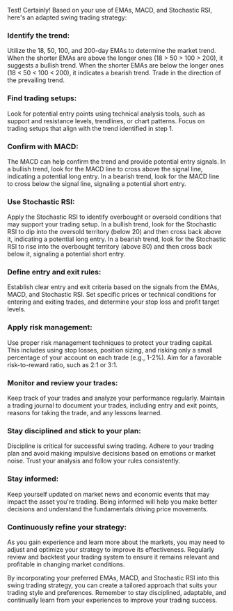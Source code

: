 Test!
Certainly! Based on your use of EMAs, MACD, and Stochastic RSI, here's an adapted swing trading strategy:

### Identify the trend: 
Utilize the 18, 50, 100, and 200-day EMAs to determine the market trend. When the shorter EMAs are above the longer ones (18 > 50 > 100 > 200), it suggests a bullish trend. When the shorter EMAs are below the longer ones (18 < 50 < 100 < 200), it indicates a bearish trend. Trade in the direction of the prevailing trend.

### Find trading setups: 
Look for potential entry points using technical analysis tools, such as support and resistance levels, trendlines, or chart patterns. Focus on trading setups that align with the trend identified in step 1.

### Confirm with MACD: 
The MACD can help confirm the trend and provide potential entry signals. In a bullish trend, look for the MACD line to cross above the signal line, indicating a potential long entry. In a bearish trend, look for the MACD line to cross below the signal line, signaling a potential short entry.

### Use Stochastic RSI: 
Apply the Stochastic RSI to identify overbought or oversold conditions that may support your trading setup. In a bullish trend, look for the Stochastic RSI to dip into the oversold territory (below 20) and then cross back above it, indicating a potential long entry. In a bearish trend, look for the Stochastic RSI to rise into the overbought territory (above 80) and then cross back below it, signaling a potential short entry.

### Define entry and exit rules: 
Establish clear entry and exit criteria based on the signals from the EMAs, MACD, and Stochastic RSI. Set specific prices or technical conditions for entering and exiting trades, and determine your stop loss and profit target levels.

### Apply risk management: 
Use proper risk management techniques to protect your trading capital. This includes using stop losses, position sizing, and risking only a small percentage of your account on each trade (e.g., 1-2%). Aim for a favorable risk-to-reward ratio, such as 2:1 or 3:1.

### Monitor and review your trades: 
Keep track of your trades and analyze your performance regularly. Maintain a trading journal to document your trades, including entry and exit points, reasons for taking the trade, and any lessons learned.

### Stay disciplined and stick to your plan:
Discipline is critical for successful swing trading. Adhere to your trading plan and avoid making impulsive decisions based on emotions or market noise. Trust your analysis and follow your rules consistently.

### Stay informed:
Keep yourself updated on market news and economic events that may impact the asset you're trading. Being informed will help you make better decisions and understand the fundamentals driving price movements.

### Continuously refine your strategy:
As you gain experience and learn more about the markets, you may need to adjust and optimize your strategy to improve its effectiveness. Regularly review and backtest your trading system to ensure it remains relevant and profitable in changing market conditions.

By incorporating your preferred EMAs, MACD, and Stochastic RSI into this swing trading strategy, you can create a tailored approach that suits your trading style and preferences. Remember to stay disciplined, adaptable, and continually learn from your experiences to improve your trading success.
